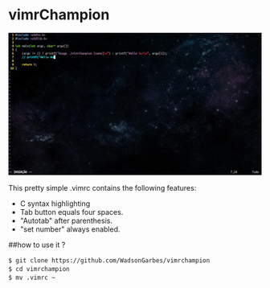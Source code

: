 # vimrChampion

![Screenshot](https://github.com/WadsonGarbes/vimrChampion/blob/master/image.png)

This pretty simple .vimrc contains the following features:

- C syntax highlighting 
- Tab button equals four spaces.
- "Autotab" after parenthesis.
- "set number" always enabled.

##how to use it ?

```bash
$ git clone https://github.com/WadsonGarbes/vimrchampion
$ cd vimrchampion
$ mv .vimrc ~ 
```
